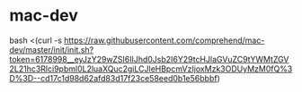 mac-dev
=======

bash <(curl -s https://raw.githubusercontent.com/comprehend/mac-dev/master/init/init.sh?token=6178998__eyJzY29wZSI6IlJhd0Jsb2I6Y29tcHJlaGVuZC9tYWMtZGV2L21hc3Rlci9pbml0L2luaXQuc2giLCJleHBpcmVzIjoxMzk3ODUyMzM0fQ%3D%3D--cd17c1d98d62afd83d17f23ce58eed0b1e56bbbf)
